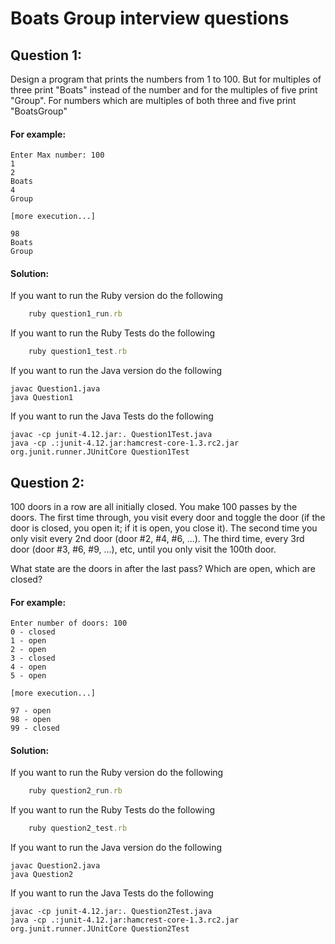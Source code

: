 Boats Group interview questions
===============================

Question 1:
-----------

Design a program that prints the numbers from 1 to 100. But for multiples of three print "Boats" instead of the number and for the multiples of five print "Group". For numbers which are multiples of both three and five print "BoatsGroup"

#### For example:
```shell
Enter Max number: 100
1
2
Boats
4
Group

[more execution...]

98
Boats
Group
```

#### Solution:
If you want to run the Ruby version do the following
```ruby
    ruby question1_run.rb
```
If you want to run the Ruby Tests do the following
```ruby
    ruby question1_test.rb
```
If you want to run the Java version do the following
```shell
javac Question1.java
java Question1
```
If you want to run the Java Tests do the following
```shell
javac -cp junit-4.12.jar:. Question1Test.java
java -cp .:junit-4.12.jar:hamcrest-core-1.3.rc2.jar org.junit.runner.JUnitCore Question1Test
```


Question 2:
-----------

100 doors in a row are all initially closed. You make 100 passes by the doors. The first time through, you visit every door and toggle the door (if the door is closed, you open it; if it is open, you close it). The second time you only visit every 2nd door (door #2, #4, #6, ...). The third time, every 3rd door (door #3, #6, #9, ...), etc, until you only visit the 100th door.

What state are the doors in after the last pass? Which are open, which are closed?

#### For example:
```shell
Enter number of doors: 100
0 - closed
1 - open
2 - open
3 - closed
4 - open
5 - open

[more execution...]

97 - open
98 - open
99 - closed
```

#### Solution:
If you want to run the Ruby version do the following
```ruby
    ruby question2_run.rb
```
If you want to run the Ruby Tests do the following
```ruby
    ruby question2_test.rb
```
If you want to run the Java version do the following
```shell
javac Question2.java
java Question2
```
If you want to run the Java Tests do the following
```shell
javac -cp junit-4.12.jar:. Question2Test.java
java -cp .:junit-4.12.jar:hamcrest-core-1.3.rc2.jar org.junit.runner.JUnitCore Question2Test
```